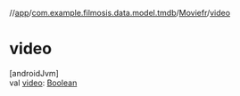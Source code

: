 //[app](../../../index.md)/[com.example.filmosis.data.model.tmdb](../index.md)/[Moviefr](index.md)/[video](video.md)

# video

[androidJvm]\
val [video](video.md): [Boolean](https://kotlinlang.org/api/latest/jvm/stdlib/kotlin/-boolean/index.html)
